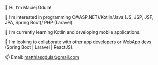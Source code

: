👋 Hi, I’m Maciej Gdula!

👀 I’m interested in programming C#(ASP.NET)/Kotlin/Java (JS, JSP, JSF, JPA, Spring Boot)/ PHP (Laravel).

🌱 I’m currently learning Kotlin and developing mobile applications.

💞️ I'm looking to collaborate with other app developers or WebApp devs (Spring Boot | Laravel | ReactJS).

📫 Email: matthiasgdula@gmail.com
